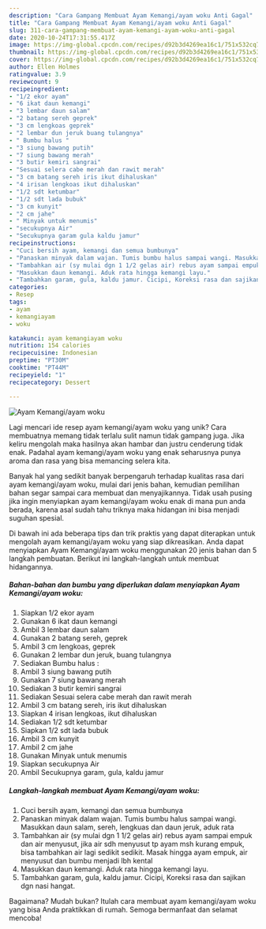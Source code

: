 ```yaml
---
description: "Cara Gampang Membuat Ayam Kemangi/ayam woku Anti Gagal"
title: "Cara Gampang Membuat Ayam Kemangi/ayam woku Anti Gagal"
slug: 311-cara-gampang-membuat-ayam-kemangi-ayam-woku-anti-gagal
date: 2020-10-24T17:31:55.417Z
image: https://img-global.cpcdn.com/recipes/d92b3d4269ea16c1/751x532cq70/ayam-kemangiayam-woku-foto-resep-utama.jpg
thumbnail: https://img-global.cpcdn.com/recipes/d92b3d4269ea16c1/751x532cq70/ayam-kemangiayam-woku-foto-resep-utama.jpg
cover: https://img-global.cpcdn.com/recipes/d92b3d4269ea16c1/751x532cq70/ayam-kemangiayam-woku-foto-resep-utama.jpg
author: Ellen Holmes
ratingvalue: 3.9
reviewcount: 9
recipeingredient:
- "1/2 ekor ayam"
- "6 ikat daun kemangi"
- "3 lembar daun salam"
- "2 batang sereh geprek"
- "3 cm lengkoas geprek"
- "2 lembar dun jeruk buang tulangnya"
- " Bumbu halus "
- "3 siung bawang putih"
- "7 siung bawang merah"
- "3 butir kemiri sangrai"
- "Sesuai selera cabe merah dan rawit merah"
- "3 cm batang sereh iris ikut dihaluskan"
- "4 irisan lengkoas ikut dihaluskan"
- "1/2 sdt ketumbar"
- "1/2 sdt lada bubuk"
- "3 cm kunyit"
- "2 cm jahe"
- " Minyak untuk menumis"
- "secukupnya Air"
- "Secukupnya garam gula kaldu jamur"
recipeinstructions:
- "Cuci bersih ayam, kemangi dan semua bumbunya"
- "Panaskan minyak dalam wajan. Tumis bumbu halus sampai wangi. Masukkan daun salam, sereh, lengkuas dan daun jeruk, aduk rata"
- "Tambahkan air (sy mulai dgn 1 1/2 gelas air) rebus ayam sampai empuk dan air menyusut, jika air sdh menyusut tp ayam msh kurang empuk, bisa tambahkan air lagi sedikit sedikit. Masak hingga ayam empuk, air menyusut dan bumbu menjadi lbh kental"
- "Masukkan daun kemangi. Aduk rata hingga kemangi layu."
- "Tambahkan garam, gula, kaldu jamur. Cicipi, Koreksi rasa dan sajikan dgn nasi hangat."
categories:
- Resep
tags:
- ayam
- kemangiayam
- woku

katakunci: ayam kemangiayam woku 
nutrition: 154 calories
recipecuisine: Indonesian
preptime: "PT30M"
cooktime: "PT44M"
recipeyield: "1"
recipecategory: Dessert

---
```



![Ayam Kemangi/ayam woku](https://img-global.cpcdn.com/recipes/d92b3d4269ea16c1/751x532cq70/ayam-kemangiayam-woku-foto-resep-utama.jpg)

Lagi mencari ide resep ayam kemangi/ayam woku yang unik? Cara membuatnya memang tidak terlalu sulit namun tidak gampang juga. Jika keliru mengolah maka hasilnya akan hambar dan justru cenderung tidak enak. Padahal ayam kemangi/ayam woku yang enak seharusnya punya aroma dan rasa yang bisa memancing selera kita.



Banyak hal yang sedikit banyak berpengaruh terhadap kualitas rasa dari ayam kemangi/ayam woku, mulai dari jenis bahan, kemudian pemilihan bahan segar sampai cara membuat dan menyajikannya. Tidak usah pusing jika ingin menyiapkan ayam kemangi/ayam woku enak di mana pun anda berada, karena asal sudah tahu triknya maka hidangan ini bisa menjadi suguhan spesial.


Di bawah ini ada beberapa tips dan trik praktis yang dapat diterapkan untuk mengolah ayam kemangi/ayam woku yang siap dikreasikan. Anda dapat menyiapkan Ayam Kemangi/ayam woku menggunakan 20 jenis bahan dan 5 langkah pembuatan. Berikut ini langkah-langkah untuk membuat hidangannya.

<!--inarticleads1-->

##### Bahan-bahan dan bumbu yang diperlukan dalam menyiapkan Ayam Kemangi/ayam woku:

1. Siapkan 1/2 ekor ayam
1. Gunakan 6 ikat daun kemangi
1. Ambil 3 lembar daun salam
1. Gunakan 2 batang sereh, geprek
1. Ambil 3 cm lengkoas, geprek
1. Gunakan 2 lembar dun jeruk, buang tulangnya
1. Sediakan  Bumbu halus :
1. Ambil 3 siung bawang putih
1. Gunakan 7 siung bawang merah
1. Sediakan 3 butir kemiri sangrai
1. Sediakan Sesuai selera cabe merah dan rawit merah
1. Ambil 3 cm batang sereh, iris ikut dihaluskan
1. Siapkan 4 irisan lengkoas, ikut dihaluskan
1. Sediakan 1/2 sdt ketumbar
1. Siapkan 1/2 sdt lada bubuk
1. Ambil 3 cm kunyit
1. Ambil 2 cm jahe
1. Gunakan  Minyak untuk menumis
1. Siapkan secukupnya Air
1. Ambil Secukupnya garam, gula, kaldu jamur




<!--inarticleads2-->

##### Langkah-langkah membuat Ayam Kemangi/ayam woku:

1. Cuci bersih ayam, kemangi dan semua bumbunya
1. Panaskan minyak dalam wajan. Tumis bumbu halus sampai wangi. Masukkan daun salam, sereh, lengkuas dan daun jeruk, aduk rata
1. Tambahkan air (sy mulai dgn 1 1/2 gelas air) rebus ayam sampai empuk dan air menyusut, jika air sdh menyusut tp ayam msh kurang empuk, bisa tambahkan air lagi sedikit sedikit. Masak hingga ayam empuk, air menyusut dan bumbu menjadi lbh kental
1. Masukkan daun kemangi. Aduk rata hingga kemangi layu.
1. Tambahkan garam, gula, kaldu jamur. Cicipi, Koreksi rasa dan sajikan dgn nasi hangat.




Bagaimana? Mudah bukan? Itulah cara membuat ayam kemangi/ayam woku yang bisa Anda praktikkan di rumah. Semoga bermanfaat dan selamat mencoba!
